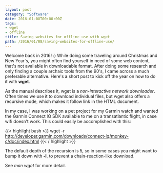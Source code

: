 ```yaml
---
layout: post
category: "Software"
date: 2016-01-08T00:00:00Z
tags:
- wget
- offline
title: Saving websites for offline use with wget
path: /2016/01/08/saving-websites-for-offline-use/
---
```


Welcome back in 2016! :) While doing some traveling around Christmas and New Year's, you might often find yourself in need of some web content, that's not available in downloadable format. After doing some research and only finding a couple archaic tools from the 90's, I came across a much preferable alternative. Here's a short post to kick off the year on how to do it with **wget**.

As the manual describes it, wget is a *non-interactive network downloader*. Often times we use it to download individual files, but wget also offers a recursive mode, which makes it follow link in the HTML document.

In my case, I was working on a pet project for my Garmin watch and wanted the Garmin Connect IQ SDK available to me on a transatlantic flight, in case wifi doesn't work. This could easily be accomplished with this:

{{< highlight bash >}}
wget -r http://developer.garmin.com/downloads/connect-iq/monkey-c/doc/index.html
{{< / highlight >}}

The default depth of the recursion is 5, so in some cases you might want to bump it down with **-l**, to prevent a chain-reaction-like download.

See *man wget* for more detail.
